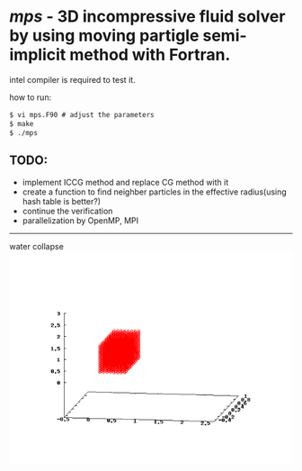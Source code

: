 *mps* - 3D incompressive fluid solver by using moving partigle semi-implicit method with Fortran.
======
intel compiler is required to test it.
  
how to run:
    
    $ vi mps.F90 # adjust the parameters  
    $ make  
    $ ./mps  
  
TODO:  
---
- implement ICCG method and replace CG method with it
- create a function to find neighber particles in the effective radius(using hash table is better?)
- continue the verification
- parallelization by OpenMP, MPI  

---
water collapse
![Alt text](./water_collapse.gif?raw=true "water collapse")
